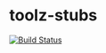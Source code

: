 # toolz-stubs

[![Build Status](https://travis-ci.org/zero323/pyspark-stubs.svg?branch=master)](https://travis-ci.org/zero323/pyspark-stubs)
